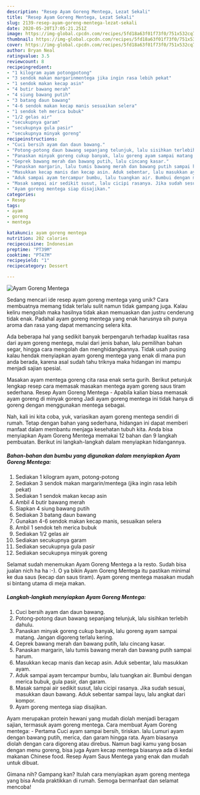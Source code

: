```yaml
---
description: "Resep Ayam Goreng Mentega, Lezat Sekali"
title: "Resep Ayam Goreng Mentega, Lezat Sekali"
slug: 2139-resep-ayam-goreng-mentega-lezat-sekali
date: 2020-05-20T17:05:21.251Z
image: https://img-global.cpcdn.com/recipes/5fd18a63f01f73f0/751x532cq70/ayam-goreng-mentega-foto-resep-utama.jpg
thumbnail: https://img-global.cpcdn.com/recipes/5fd18a63f01f73f0/751x532cq70/ayam-goreng-mentega-foto-resep-utama.jpg
cover: https://img-global.cpcdn.com/recipes/5fd18a63f01f73f0/751x532cq70/ayam-goreng-mentega-foto-resep-utama.jpg
author: Bryan Neal
ratingvalue: 3.5
reviewcount: 8
recipeingredient:
- "1 kilogram ayam potongpotong"
- "3 sendok makan margarinmentega jika ingin rasa lebih pekat"
- "1 sendok makan kecap asin"
- "4 butir bawang merah"
- "4 siung bawang putih"
- "3 batang daun bawang"
- "4-6 sendok makan kecap manis sesuaikan selera"
- "1 sendok teh merica bubuk"
- "1/2 gelas air"
- "secukupnya garam"
- "secukupnya gula pasir"
- "secukupnya minyak goreng"
recipeinstructions:
- "Cuci bersih ayam dan daun bawang."
- "Potong-potong daun bawang sepanjang telunjuk, lalu sisihkan terlebih dahulu."
- "Panaskan minyak goreng cukup banyak, lalu goreng ayam sampai matang. Jangan digoreng terlalu kering."
- "Geprek bawang merah dan bawang putih, lalu cincang kasar."
- "Panaskan margarin, lalu tumis bawang merah dan bawang putih sampai harum."
- "Masukkan kecap manis dan kecap asin. Aduk sebentar, lalu masukkan ayam."
- "Aduk sampai ayam tercampur bumbu, lalu tuangkan air. Bumbui dengan merica bubuk, gula pasir, dan garam."
- "Masak sampai air sedikit susut, lalu cicipi rasanya. Jika sudah sesuai, masukkan daun bawang. Aduk sebentar sampai layu, lalu angkat dari kompor."
- "Ayam goreng mentega siap disajikan."
categories:
- Resep
tags:
- ayam
- goreng
- mentega

katakunci: ayam goreng mentega 
nutrition: 202 calories
recipecuisine: Indonesian
preptime: "PT39M"
cooktime: "PT47M"
recipeyield: "1"
recipecategory: Dessert

---
```



![Ayam Goreng Mentega](https://img-global.cpcdn.com/recipes/5fd18a63f01f73f0/751x532cq70/ayam-goreng-mentega-foto-resep-utama.jpg)

Sedang mencari ide resep ayam goreng mentega yang unik? Cara membuatnya memang tidak terlalu sulit namun tidak gampang juga. Kalau keliru mengolah maka hasilnya tidak akan memuaskan dan justru cenderung tidak enak. Padahal ayam goreng mentega yang enak harusnya sih punya aroma dan rasa yang dapat memancing selera kita.

Ada beberapa hal yang sedikit banyak berpengaruh terhadap kualitas rasa dari ayam goreng mentega, mulai dari jenis bahan, lalu pemilihan bahan segar, hingga cara mengolah dan menghidangkannya. Tidak usah pusing kalau hendak menyiapkan ayam goreng mentega yang enak di mana pun anda berada, karena asal sudah tahu triknya maka hidangan ini mampu menjadi sajian spesial.

Masakan ayam mentega goreng cita rasa enak serta gurih. Berikut petunjuk lengkap resep cara memasak masakan mentega ayam goreng saus tiram sederhana. Resep Ayam Goreng Mentega - Apabila kalian biasa memasak ayam goreng di minyak goreng Jadi ayam goreng mentega ini tidak hanya di goreng dengan menggunakan mentega sebagai.


Nah, kali ini kita coba, yuk, variasikan ayam goreng mentega sendiri di rumah. Tetap dengan bahan yang sederhana, hidangan ini dapat memberi manfaat dalam membantu menjaga kesehatan tubuh kita. Anda bisa menyiapkan Ayam Goreng Mentega memakai 12 bahan dan 9 langkah pembuatan. Berikut ini langkah-langkah dalam menyiapkan hidangannya.

<!--inarticleads1-->

##### Bahan-bahan dan bumbu yang digunakan dalam menyiapkan Ayam Goreng Mentega:

1. Sediakan 1 kilogram ayam, potong-potong
1. Sediakan 3 sendok makan margarin/mentega (jika ingin rasa lebih pekat)
1. Sediakan 1 sendok makan kecap asin
1. Ambil 4 butir bawang merah
1. Siapkan 4 siung bawang putih
1. Sediakan 3 batang daun bawang
1. Gunakan 4-6 sendok makan kecap manis, sesuaikan selera
1. Ambil 1 sendok teh merica bubuk
1. Sediakan 1/2 gelas air
1. Sediakan secukupnya garam
1. Sediakan secukupnya gula pasir
1. Sediakan secukupnya minyak goreng


Selamat sudah menemukan Ayam Goreng Mentega a la resto. Sudah bisa jualan nich ha ha :-). O ya bikin Ayam Goreng Mentega itu pastikan minimal ke dua saus (kecap dan saus tiram). Ayam goreng mentega masakan mudah si bintang utama di meja makan. 

<!--inarticleads2-->

##### Langkah-langkah menyiapkan Ayam Goreng Mentega:

1. Cuci bersih ayam dan daun bawang.
1. Potong-potong daun bawang sepanjang telunjuk, lalu sisihkan terlebih dahulu.
1. Panaskan minyak goreng cukup banyak, lalu goreng ayam sampai matang. Jangan digoreng terlalu kering.
1. Geprek bawang merah dan bawang putih, lalu cincang kasar.
1. Panaskan margarin, lalu tumis bawang merah dan bawang putih sampai harum.
1. Masukkan kecap manis dan kecap asin. Aduk sebentar, lalu masukkan ayam.
1. Aduk sampai ayam tercampur bumbu, lalu tuangkan air. Bumbui dengan merica bubuk, gula pasir, dan garam.
1. Masak sampai air sedikit susut, lalu cicipi rasanya. Jika sudah sesuai, masukkan daun bawang. Aduk sebentar sampai layu, lalu angkat dari kompor.
1. Ayam goreng mentega siap disajikan.


Ayam merupakan protein hewani yang mudah diolah menjadi beragam sajian, termasuk ayam goreng mentega. Cara membuat Ayam Goreng mentega: - Pertama Cuci ayam sampai bersih, tiriskan. lalu Lumuri ayam dengan bawang putih, merica, dan garam hingga rata. Ayam biasanya diolah dengan cara digoreng atau direbus. Namun bagi kamu yang bosan dengan menu goreng, bisa juga Ayam kecap mentega biasanya ada di kedai makanan Chinese food. Resep Ayam Saus Mentega yang enak dan mudah untuk dibuat. 

Gimana nih? Gampang kan? Itulah cara menyiapkan ayam goreng mentega yang bisa Anda praktikkan di rumah. Semoga bermanfaat dan selamat mencoba!
